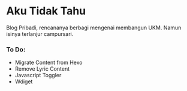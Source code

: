 # Aku Tidak Tahu

Blog Pribadi, rencananya berbagi mengenai membangun UKM.
Namun isinya terlanjur campursari.

### To Do:

* Migrate Content from Hexo
* Remove Lyric Content
* Javascript Toggler
* Wdiget
